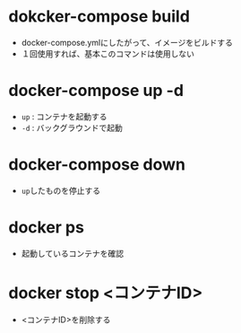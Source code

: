 # dokcker-compose build
- docker-compose.ymlにしたがって、イメージをビルドする
- １回使用すれば、基本このコマンドは使用しない

# docker-compose up -d
- `up` : コンテナを起動する
- `-d` : バックグラウンドで起動

# docker-compose down
- `up`したものを停止する

# docker ps
- 起動しているコンテナを確認

# docker stop <コンテナID>
- <コンテナID>を削除する